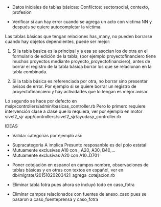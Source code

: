 * Datos iniciales de tablas básicas: 
 Confilctos: sectorsocial, contexto, profesion

* Verificar si aun hay error cuando se agrega un acto con victima NN y después se quiere autocompletar la víctima.

Las tablas básicas que tengan relaciones has_many, no pueden borrarse 
cuando hay objetos dependientes, puede ser mejor:

1. Si la tabla basica es la principal y a esa se asocian los de otra en
   el formulario de edición de la tabla, (por ejemplo proyectofinanciero 
   tiene muchos proyectos mediante proyecto_proyectofinanciero), antes de 
   borrar el registro de la tabla básica borrar los que se relacionan
   en la tabla combinada.

2. Si la tabla básica es referenciada por otra, no borrar sino presentar
   avisos de error.  Por ejemplo si se quiere borrar un registro de 
   proyectofinanciero y hay actividades que lo tengan es mejor avisar.

Lo segundo se hace por defecto en msip/controllers/admin/basicas_controller.rb
Pero lo primero requiere intervención clase a clase que lo requiera,
ver por ejemplo en motor sivel2_sjr 
app/controllers/sivel2_sjr/ayudasjr_controller.rb

IDEAS

* Validar categorias por ejemplo así:
- Supracategoria A implica Presunto resposanble es del polo estatal
- Mutuamente exclusivas A10 con , A20, A30, B40,...
- Mutuamente exclusivas A20 con A10..D701

* Poner cotejación en espanol en campos nombre, observaciones de tablas
  básicas y en otras con textos en español, ver en 
  db/migrate/20151020203421_agrega_cotejacion.rb

* Eliminar tabla fotra pues ahora se incluyó todo en caso_fotra
* Eliminar campos relacionados con fuentes de anexo_caso pues se pasaron a
  caso_fuenteprensa y caso_fotra
